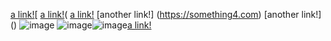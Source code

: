 [a link!](https://something.com)[
[a link!](https://something2.com)(
[a link!](https://something3.com)
[another link!]
(https://something4.com)
[another link!] ()
![image](image.png)
![image](image2.png)![image](image3.png)[a link!](https://something5.com)